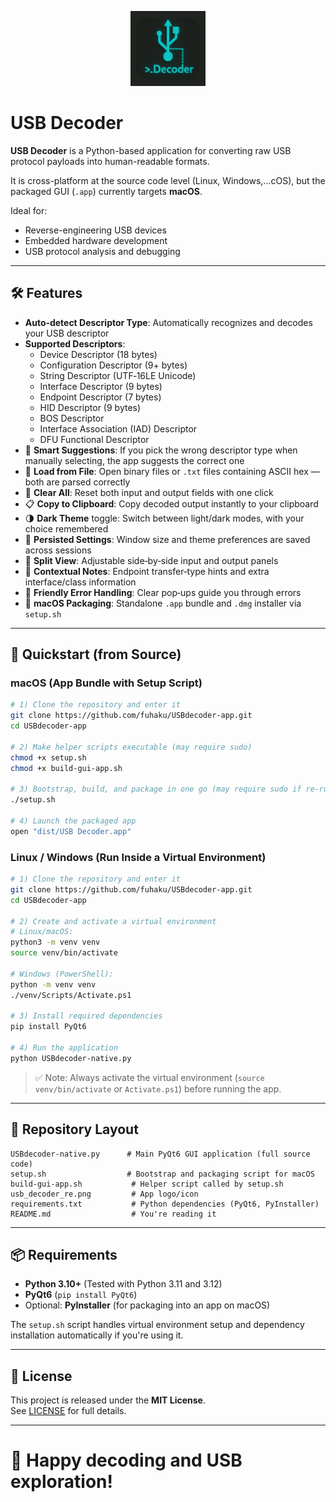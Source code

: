 <p align="center">
  <img src="./usb_decoder_re.png" alt="USB Decoder Icon" width="120" height="120">
</p>

# USB Decoder

**USB Decoder** is a Python-based application for converting raw USB protocol payloads into human-readable formats.  

It is cross-platform at the source code level (Linux, Windows,...cOS), but the packaged GUI (`.app`) currently targets **macOS**.

Ideal for:

- Reverse-engineering USB devices
- Embedded hardware development
- USB protocol analysis and debugging

---

## 🛠️ Features

- **Auto‑detect Descriptor Type**: Automatically recognizes and decodes your USB descriptor
- **Supported Descriptors**:
  - Device Descriptor (18 bytes)
  - Configuration Descriptor (9+ bytes)
  - String Descriptor (UTF‑16LE Unicode)
  - Interface Descriptor (9 bytes)
  - Endpoint Descriptor (7 bytes)
  - HID Descriptor (9 bytes)
  - BOS Descriptor
  - Interface Association (IAD) Descriptor
  - DFU Functional Descriptor
- 🔎 **Smart Suggestions**: If you pick the wrong descriptor type when manually selecting, the app suggests the correct one
- 📁 **Load from File**: Open binary files or `.txt` files containing ASCII hex — both are parsed correctly
- 🧹 **Clear All**: Reset both input and output fields with one click
- 📋 **Copy to Clipboard**: Copy decoded output instantly to your clipboard
- 🌗 **Dark Theme** toggle: Switch between light/dark modes, with your choice remembered
- 🔧 **Persisted Settings**: Window size and theme preferences are saved across sessions
- 🔀 **Split View**: Adjustable side‑by‑side input and output panels
- 📝 **Contextual Notes**: Endpoint transfer‑type hints and extra interface/class information
- 🚫 **Friendly Error Handling**: Clear pop‑ups guide you through errors
- 🍏 **macOS Packaging**: Standalone `.app` bundle and `.dmg` installer via `setup.sh`

---

## 🚀 Quickstart (from Source)

### macOS (App Bundle with Setup Script)

```bash
# 1) Clone the repository and enter it
git clone https://github.com/fuhaku/USBdecoder-app.git
cd USBdecoder-app

# 2) Make helper scripts executable (may require sudo)
chmod +x setup.sh
chmod +x build-gui-app.sh

# 3) Bootstrap, build, and package in one go (may require sudo if re-running)
./setup.sh

# 4) Launch the packaged app
open "dist/USB Decoder.app"
```

### Linux / Windows (Run Inside a Virtual Environment)

```bash
# 1) Clone the repository and enter it
git clone https://github.com/fuhaku/USBdecoder-app.git
cd USBdecoder-app

# 2) Create and activate a virtual environment
# Linux/macOS:
python3 -m venv venv
source venv/bin/activate

# Windows (PowerShell):
python -m venv venv
./venv/Scripts/Activate.ps1

# 3) Install required dependencies
pip install PyQt6

# 4) Run the application
python USBdecoder-native.py
```

> ✅ Note: Always activate the virtual environment (`source venv/bin/activate` or `Activate.ps1`) before running the app.

---

## 📂 Repository Layout

```text
USBdecoder-native.py      # Main PyQt6 GUI application (full source code)
setup.sh                  # Bootstrap and packaging script for macOS
build-gui-app.sh           # Helper script called by setup.sh
usb_decoder_re.png         # App logo/icon
requirements.txt           # Python dependencies (PyQt6, PyInstaller)
README.md                  # You're reading it
```

---

## 📦 Requirements

- **Python 3.10+** (Tested with Python 3.11 and 3.12)
- **PyQt6** (`pip install PyQt6`)
- Optional: **PyInstaller** (for packaging into an app on macOS)

The `setup.sh` script handles virtual environment setup and dependency installation automatically if you're using it.

---

## 📜 License

This project is released under the **MIT License**.  
See [LICENSE](LICENSE) for full details.

---

# 🚀 Happy decoding and USB exploration!

